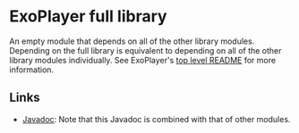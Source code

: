 # ExoPlayer full library

An empty module that depends on all of the other library modules. Depending on
the full library is equivalent to depending on all of the other library modules
individually. See ExoPlayer's [top level README][] for more information.

[top level README]: https://github.com/google/ExoPlayer/blob/release-v2/README.md

## Links

*   [Javadoc][]: Note that this Javadoc is combined with that of other modules.

[Javadoc]: https://exoplayer.dev/doc/reference/index.html
